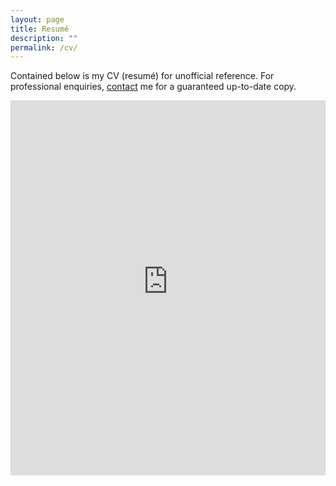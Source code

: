 ```yaml
---
layout: page
title: Resumé
description: ""
permalink: /cv/
---
```


Contained below is my CV (resum&eacute;) for unofficial reference.  For professional enquiries, [contact](/contact/) me for a guaranteed up-to-date copy.

<embed src="https://raw.githubusercontent.com/njsch/cv/master/NSchmidt_Resume_220493627.pdf#zoom=100&scrollbar=1&" type="application/pdf" width="100%" height="600px" />